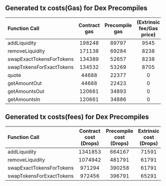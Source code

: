 ## Generated tx costs(Gas) for Dex Precompiles

| Function Call            | Contract gas | Precompile gas | (Extrinsic fee/Gas price) |
|:-------------------------|:------------:|:--------------:|:-------------------------:|
| addLiquidity             |    198248    |     89797      |           9545            |
| removeLiquidity          |    171138    |     69284      |           8238            |
| swapExactTokensForTokens |    134389    |     52657      |           8238            |
| swapTokensForExactTokens |    134532    |     53269      |           8705            |
| quote                    |    44688     |     22377      |             0             |
| getAmountOut             |    44688     |     22423      |             0             |
| getAmountsOut            |    120661    |     34893      |             0             |
| getAmountsIn             |    120661    |     34886      |             0             |


## Generated tx costs(fees) for Dex Precompiles

| Function Call            | Contract cost (Drops) | Precompile cost (Drops) | Extrinsic cost (Drops) |
|:-------------------------|:---------------------:|:-----------------------:|:----------------------:|
| addLiquidity             |        1341853        |         664167          |         71591          |
| removeLiquidity          |        1074942        |         481791          |         61791          |
| swapExactTokensForTokens |        971294         |         390258          |         61791          |
| swapTokensForExactTokens |        972456         |         396791          |         65291          |
